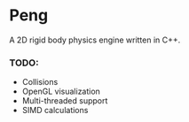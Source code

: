 # Peng
A 2D rigid body physics engine written in C++.

### TODO:
* Collisions
* OpenGL visualization
* Multi-threaded support
* SIMD calculations
